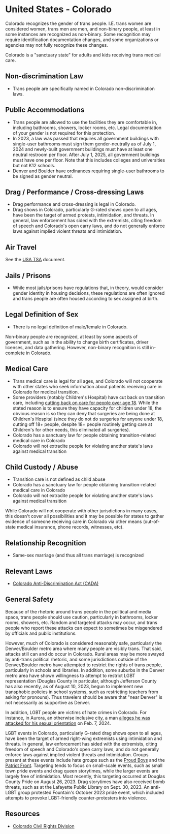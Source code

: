 # United States - Colorado

Colorado recognizes the gender of trans people. I.E. trans women are
considered women, trans men are men, and non-binary people, at least in
some instances are recognized as non-binary.  Some recognition may
require identification documentation changes, and some organizations or
agencies may not fully recognize these changes.

Colorado is a "sanctuary state" for adults and kids receiving trans medical
care.

## Non-discrimination Law

 * Trans people are specifically named in Colorado non-discrimination laws.

## Public Accommodations

 * Trans people are allowed to use the facilities they are comfortable
   in, including bathrooms, showers, locker rooms, etc.  Legal
   documentation of your gender is not required for this protection.
 * In 2023, a law was passed that requires all government buildings with
   single-user bathrooms must sign them gender-neutrally as of July 1,
   2024 and newly-built government buildings must have at least one neutral
   restroom per floor. After July 1, 2025, all government buildings must
   have one per floor. Note that this includes colleges and universities
   but not K12 schools.
 * Denver and Boulder have ordinances requiring single-user bathrooms to
   be signed as gender neutral.

## Drag / Performance / Cross-dressing Laws

 * Drag performance and cross-dressing is legal in Colorado.
 * Drag shows in Colorado, particularly G-rated shows open to all ages,
   have been the target of armed protests, intimidation, and threats. In
   general, law enforcement has sided with the extremists, citing freedom
   of speech and Colorado's open carry laws, and do not generally
   enforce laws against implied violent threats and intimidation.

## Air Travel

See the [USA TSA](notes/tsa.md) document.

## Jails / Prisons

 * While most jails/prisons have regulations that, in theory, would
   consider gender identity in housing decisions, these regulations are
   often ignored and trans people are often housed according to sex
   assigned at birth.

## Legal Definition of Sex

 * There is no legal definition of male/female in Colorado.

Non-binary people are recognized, at least by some aspects of
government, such as in the ability to change birth certificates,
driver licenses, and data gathering. However, non-binary recognition is
still in-complete in Colorado.

## Medical Care

 * Trans medical care is legal for all ages, and Colorado will not
   cooperate with other states who seek information about patients
   receiving care in Colorado for medical transition.
 * Some providers (notably Children's Hospital) have cut back on
   transition care, including [cutting back on care for people over
   age 18](https://www.denverpost.com/2023/07/18/childrens-hospital-colorado-transgender-surgery/?share=se0slhdorisewirvhdgy).
   While the stated reason is to ensure they have capacity for children
   under 18, the obvious reason is so they can deny that surgeries are
   being done at Children's Hospital (since they do not do surgeries for
   anyone under 18, cutting off 18+ people, despite 18+ people routinely
   getting care at Children's for other needs, this eliminated all
   surgeries).
 * Colorado has a sanctuary law for people obtaining transition-related
   medical care in Colorado
 * Colorado will not extradite people for violating another state's laws
   against medical transition

## Child Custody / Abuse

 * Transition care is not defined as child abuse
 * Colorado has a sanctuary law for people obtaining transition-related
   medical care in Colorado
 * Colorado will not extradite people for violating another state's laws
   against medical transition

While Colorado will not cooperate with other jurisdictions in many
cases, this doesn't cover all possibilities and it may be possible for
states to gather evidence of someone receiving care in Colorado via
other means (out-of-state medical insurance, phone records, witnesses,
etc).
 
## Relationship Recognition

 * Same-sex marriage (and thus all trans marriage) is recognized

## Relevant Laws

 * [Colorado Anti-Discrimination Act (CADA)](https://ccrd.colorado.gov/ccrd-home/regulatory-information)

## General Safety

Because of the rhetoric around trans people in the political and media
space, trans people should use caution, particularly in bathrooms,
locker rooms, showers, etc.  Random and targeted attacks may occur, and
trans people who report these attacks can expect to sometimes be misgendered
by officials and public institutions.

However, much of Colorado is considered reasonably safe, particularly
the Denver/Boulder metro area where many people are visibly trans. That
said, attacks still can and do occur in Colorado.  Rural areas
may be more swayed by anti-trans political rhetoric, and some jurisdictions
outside of the Denver/Boulder metro have attempted to restrict the rights
of trans people, particularly in schools and libraries.  In addition,
some suburbs in the Denver metro area have shown willingness to attempt
to restrict LGBT representation (Douglas County in particular, although
Jefferson County has also recently, as of August 10, 2023, begun to
implement new transphobic policies in school systems, such as
restricting teachers from asking for pronouns). Thus travelers should be
aware that "near Denver" is not necessarily as supportive as Denver.

In addition, LGBT people are victims of hate crimes in Colorado. For
instance, in Aurora, an otherwise inclusive city, a man [alleges he was
attacked for his sexual
orientation](https://kdvr.com/news/local/aurora-police-seek-2-men-for-alleged-hate-crime-attack/)
on Feb. 7, 2024.
 
LGBT events in Colorado, particularly G-rated drag shows open to all ages,
have been the target of armed right-wing extremists using intimidation and
threats. In general, law enforcement has sided with the extremists, citing
freedom of speech and Colorado's open carry laws, and do not generally
enforce laws against implied violent threats and intimidation. Groups
present at these events include hate groups such as the [Proud
Boys](https://www.splcenter.org/fighting-hate/extremist-files/group/proud-boys)
and the [Patriot
Front](https://www.splcenter.org/fighting-hate/extremist-files/group/patriot-front?gclid=Cj0KCQjw6KunBhDxARIsAKFUGs_F9z9CLMCHyB2fHvrR4JErXRFpIfYQ3PPt-5pRdyBFShbYq7SItdgaApsCEALw_wcB).
Targeting tends to focus on small-scale events, such as small town pride
events and drag queen storytimes, while the larger events are largely
free of intimidation. Most recently, this targeting occurred at Douglas
County Pride on August 26, 2023. Drag storytimes have also received bomb
threats, such as at the Lafayette Public Library on Sept. 30, 2023.
An anti-LGBT group protested Fountain's October 2023 pride event, which
included attempts to provoke LGBT-friendly counter-protesters into
violence.

## Resources

 * [Colorado Civil Rights Division](https://ccrd.colorado.gov)
